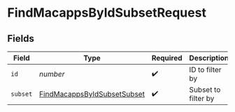 # FindMacappsByIdSubsetRequest


## Fields

| Field                                                                                 | Type                                                                                  | Required                                                                              | Description                                                                           |
| ------------------------------------------------------------------------------------- | ------------------------------------------------------------------------------------- | ------------------------------------------------------------------------------------- | ------------------------------------------------------------------------------------- |
| `id`                                                                                  | *number*                                                                              | :heavy_check_mark:                                                                    | ID to filter by                                                                       |
| `subset`                                                                              | [FindMacappsByIdSubsetSubset](../../models/operations/findmacappsbyidsubsetsubset.md) | :heavy_check_mark:                                                                    | Subset to filter by                                                                   |